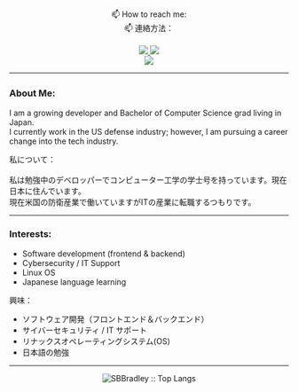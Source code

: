 <!-- ### Hi there 👋
**SBBradley/SBBradley** is a ✨ _special_ ✨ repository because its `README.md` (this file) appears on your GitHub profile.
Here are some ideas to get you started:
- 🔭 I’m currently working on ...
- 🌱 I’m currently learning ...
- 👯 I’m looking to collaborate on ... 
- 🤔 I’m looking for help with ...
- 💬 Ask me about ...
- 😄 Pronouns: ...
- ⚡ Fun fact: ... -->

<p align="center">
📫 How to reach me:<br>
📫 連絡方法：<br><br>
<a href="https://www.linkedin.com/in/sbbradley">
 <img src="https://img.shields.io/badge/SBBradley-0a66c2?style=for-the-badge&logo=Linkedin&logoColor=white">
</a>
<a href="https://github.com/SBBradley">
  <img src="https://img.shields.io/badge/SBBradley-0E1116?style=for-the-badge&logo=github&logoColor=white">
</a><br>
 <a href="mailto:SBBradley8@protonmail.com">
  <img src="https://img.shields.io/badge/SBBradley8@protonmail.com-1c223d?style=for-the-badge&logo=protonmail&logoColor=white">
</a>
  </p>
  
---

### About Me:　
I am a growing developer and Bachelor of Computer Science grad living in Japan.<br>
I currently work in the US defense industry; however, I am pursuing a career change into the tech industry.

私について：<br><br>
私は勉強中のデベロッパーでコンピューター工学の学士号を持っています。現在日本に住んでいます。<br>
現在米国の防衛産業で働いていますがITの産業に転職するつもりです。

---
  
### Interests: 
- Software development (frontend & backend)
- Cybersecurity / IT Support
- Linux OS
- Japanese language learning
  
興味：
- ソフトウェア開発（フロントエンド＆バックエンド）
- サイバーセキュリティ / IT サポート
- リナックスオペレーティングシステム(OS)
- 日本語の勉強

--- 

<p align="center">
  <img src="https://github-readme-stats.vercel.app/api/top-langs/?username=SBBradley&langs_count=10&theme=aura&layout=compact" alt="SBBradley :: Top   Langs" />
</p>

